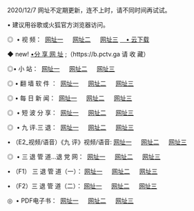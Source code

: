 <p>2020/12/7 网址不定期更新，连不上时，请不同时间再试试。
<p>• 建议用谷歌或火狐官方浏览器访问。
<p>◎  • 视 频： 
<a href="http://hek.guitarhaven.com/" target="_blank">网址一</a> 　 
<a href="http://hrd.guitarhaven.com/" target="_blank">网址二</a> 　 
<a href="http://hrd.guitarhaven.com/b.html" target="_blank">网址三</a>
<a href="https://yadi.sk/d/d0sUeAOpal3njw" target="_blank">　• 云下载 </a></p>
<p>◆ new! <a href="http://hul.guitarhaven.com/a.html">•分 享 网 址</a> ;（https://b.pctv.ga 请 收 藏） </p>

<p>◎•  小 站：  
<a href="http://hek.guitarhaven.com/f.html" target="_blank">网址一</a> 　 
<a href="http://hrd.guitarhaven.com/h.html" target="_blank">网址二</a> 　 
<a href="http://hrd.guitarhaven.com/k/" target="_blank">网址三</a></p><p>

<p>◎  • 翻 墙 软 件 ：  
<a href="http://hek.guitarhaven.com/ff/" target="_blank">网址一</a> 　 
<a href="http://hrd.guitarhaven.com/s/read/a1_nd.html" target="_blank">网址二</a> 　 
<a href="http://hrd.guitarhaven.com/ff/index.html" target="_blank">网址三</a></p>
<p>◎  • 每 日 新 闻：  
<a href="http://hek.guitarhaven.com/day/" target="_blank">网址一</a> 　 
<a href="http://hrd.guitarhaven.com/day/" target="_blank">网址二</a> 　 
<a href="http://hrd.guitarhaven.com/day/index.html" target="_blank">网址三</a></p>
<p>◎   • 短 波 分 享：  
<a href="http://hek.guitarhaven.com/h/" target="_blank">网址一</a> 　 
<a href="http://hrd.guitarhaven.com/h/" target="_blank">网址二</a> 　 
<a href="http://hrd.guitarhaven.com/h/index.html" target="_blank">网址三</a></p>
<p>◎   • 九 评.三 退：  
<a href="http://hek.guitarhaven.com/t/" target="_blank">网址一</a> 　 
<a href="http://hrd.guitarhaven.com/v2/index.html" target="_blank">网址二</a> 　 
<a href="http://hrd.guitarhaven.com/tt/index.html" target="_blank">网址三</a> 　</p>
<p>  • （E2_视频/语音）《九 评》视频/语音: 
<a href="http://hrd.guitarhaven.com/7738.html" target="_blank">网址一</a> 　 
<a href="http://hrd.guitarhaven.com/7614.html" target="_blank">网址二</a> 　 
<a href="http://hrd.guitarhaven.com/7633.html" target="_blank">网址三</a></p>
<p>◎   • 三 退 管 道...退 党 网：  
<a href="http://hek.guitarhaven.com/go/td1.html" target="_blank">网址一</a> 　 
<a href="http://hrd.guitarhaven.com/go/td2.html" target="_blank">网址二</a> 　 
<a href="http://hrd.guitarhaven.com/go/td3.html" target="_blank">网址三</a></p>
<p>  • （F1） 三 退 管 道（一）： 
<a href="http://hek.guitarhaven.com/dd/" target="_blank">网址一</a> 　 
<a href="http://hrd.guitarhaven.com/s/read/a1_tdx.html" target="_blank">网址二</a> 　 
<a href="http://hrd.guitarhaven.com/dd/" target="_blank">网址三</a></p>
<p>  • （F2）三 退 管 道（二）： 
<a href="http://hrd.guitarhaven.com/d/" target="_blank">网址一</a> 　 
<a href="http://hek.guitarhaven.com/d/index.html" target="_blank">网址二</a> 　 
<a href="http://hrd.guitarhaven.com/d/" target="_blank">网址三</a></p>
<p>◎   • PDF电子书：  
<a href="http://hek.guitarhaven.com/p/" target="_blank">网址一</a> 　 
<a href="http://hrd.guitarhaven.com/p/index.html" target="_blank">网址二</a> 　 
<a href="http://hrd.guitarhaven.com/p/" target="_blank">网址三</a></p>
